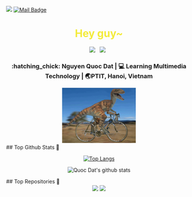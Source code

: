 
![](https://komarev.com/ghpvc/?username=nqdat2002&color=blue)
[![Mail Badge](https://img.shields.io/badge/-ngquocdat.work-c0392b?style=flat&labelColor=c0392b&logo=gmail&logoColor=white)](mailto:ngquocdat.work@gmail.com)
<div align="center">
  <h1 style="color:#F3EB3B;"> Hey guy~ </h1>
</div>
 
<p align='center'> 
<a href="https://facebook.com/qdat.2706"><img height="40" src="https://raw.githubusercontent.com/trinwin/trinwin/master/icons/facebook.png?raw=true"></a>&nbsp;&nbsp;
<a href="https://instagram.com/dat.2706/"><img height="40" src="https://raw.githubusercontent.com/trinwin/trinwin/master/icons/instagram.png?raw=true"></a>&nbsp;&nbsp;
<div align="center">
<h3> :hatching_chick: Nguyen Quoc Dat    |     💻 Learning Multimedia Technology    |    🌏PTIT, Hanoi, Vietnam </h3> 
</div>

<div align="center">
    <img height="150" src="https://github.com/nqdat2002/nqdat2002/blob/main/giphy.gif">
</div>
## Top Github Stats 🌟

<div align="center">

[![Top Langs](https://github-readme-stats.vercel.app/api/top-langs/?username=nqdat2002&exclude_repo=github-readme-stats,anuraghazra.github.io)](https://github.com/anuraghazra/github-readme-stats)

</div>

<div align="center">

![Quoc Dat's github stats](https://github-readme-stats.vercel.app/api/?username=nqdat2002&show_icons=true&theme=radical) 
</div>
## Top Repositories 🌟

<div align="center">
    <img align="center" src="https://github-readme-stats.vercel.app/api/pin/?username=nqdat2002&repo=My-Source&show_owner=true&theme=radical"/>
    <img align="center" src="https://github-readme-stats.vercel.app/api/pin/?username=nqdat2002&repo=Data-Structures-and-Algorithms&show_owner=true&theme=radical"/>
</div>
